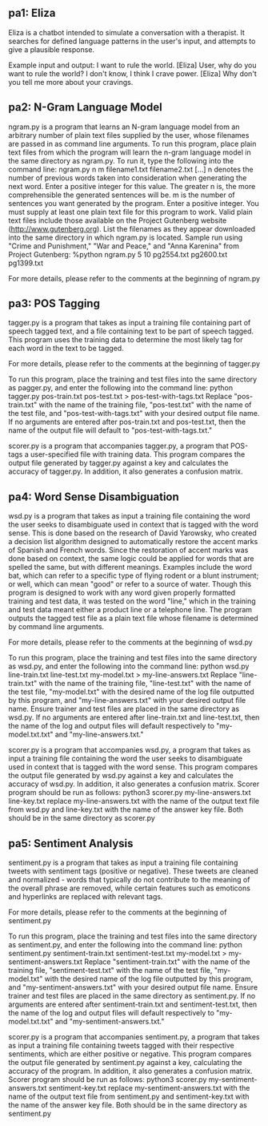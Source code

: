 pa1: Eliza
--------------------------------------------------------------

Eliza is a chatbot intended to simulate a conversation
with a therapist. It searches for defined language
patterns in the user's input, and attempts to give a
plausible response.

Example input and output:
<User> I want to rule the world.
[Eliza] User, why do you want to rule the world?
<User> I don't know, I think I crave power.
[Eliza] Why don't you tell me more about your cravings.

pa2: N-Gram Language Model
--------------------------------------------------------------

ngram.py is a program that learns an N-gram language model from an arbitrary number of plain text files
supplied by the user, whose filenames are passed in as command line arguments. To run this program,
place plain text files from which the program will learn the n-gram language model in the same directory
as ngram.py. To run it, type the following into the command line:
ngram.py n m filename1.txt filename2.txt [...]
n denotes the number of previous words taken into consideration when generating the next word. Enter a positive
integer for this value. The greater n is, the more comprehensible the generated sentences will be.
m is the number of sentences you want generated by the program. Enter a positive integer.
You must supply at least one plain text file for this program to work. Valid plain text files include those
available on the Project Gutenberg website (http://www.gutenberg.org). List the filenames as they appear downloaded
into the same directory in which ngram.py is located.
Sample run using  "Crime and Punishment," "War and Peace," and "Anna Karenina" from Project Gutenberg:
%python ngram.py 5 10 pg2554.txt pg2600.txt pg1399.txt

For more details, please refer to the comments at the beginning of ngram.py

pa3: POS Tagging
--------------------------------------------------------------

tagger.py is a program that takes as input a training file containing part of speech tagged text, and  a file
containing text to be part of speech tagged. This program uses the training data to determine the most likely
tag for each word in the text to be tagged.

For more details, please refer to the comments at the beginning of tagger.py

To run this program, place the training and test files into the same directory as pagger.py,
and enter the following into the command line:
python tagger.py pos-train.txt pos-test.txt > pos-test-with-tags.txt
Replace "pos-train.txt" with the name of the training file, "pos-test.txt" with the name of the test file,
and "pos-test-with-tags.txt" with your desired output file name. If no arguments are entered after pos-train.txt and
pos-test.txt, then the name of the output file will default to "pos-test-with-tags.txt."

scorer.py is a program that accompanies tagger.py, a program that POS-tags a user-specified file with training data.
This program compares the output file generated by tagger.py against a key and calculates the accuracy of tagger.py.
In addition, it also generates a confusion matrix.

pa4: Word Sense Disambiguation
--------------------------------------------------------------

wsd.py is a program that takes as input a training file containing the word the user seeks to disambiguate used
in context that is tagged with the word sense. This is done based on the research of David Yarowsky, who
created a decision list algorithm designed to automatically restore the accent marks of Spanish and French words.
Since the restoration of accent marks was done based on context, the same logic could be applied for words
that are spelled the same, but with different meanings. Examples include the word bat, which can refer to a
specific type of flying rodent or a blunt instrument; or well, which can mean "good" or refer to a source of water.
Though this program is designed to work with any word given properly formatted training and test data, it was
tested on the word "line," which in the training and test data meant either a product line or a telephone line.
The program outputs the tagged test file as a plain text file whose filename is determined by command line arguments.

For more details, please refer to the comments at the beginning of wsd.py

To run this program, place the training and test files into the same directory as wsd.py,
and enter the following into the command line:
python wsd.py line-train.txt line-test.txt my-model.txt > my-line-answers.txt
Replace "line-train.txt" with the name of the training file, "line-test.txt" with the name of the test file,
"my-model.txt" with the desired name of the log file outputted by this program, and "my-line-answers.txt" with your
desired output file name. Ensure trainer and test files are placed in the same directory as wsd.py.
If no arguments are entered after line-train.txt and line-test.txt, then the name of the log and output files will
default respectively to "my-model.txt.txt" and "my-line-answers.txt."

scorer.py is a program that accompanies wsd.py, a program that takes as input a training file containing the word the
user seeks to disambiguate used in context that is tagged with the word sense.
This program compares the output file generated by wsd.py against a key and calculates the accuracy of wsd.py.
In addition, it also generates a confusion matrix.
Scorer program should be run as follows:
python3 scorer.py my-line-answers.txt line-key.txt
replace my-line-answers.txt with the name of the output text file from wsd.py and line-key.txt with the
name of the answer key file. Both should be in the same directory as scorer.py

pa5: Sentiment Analysis
--------------------------------------------------------------

sentiment.py is a program that takes as input a training file containing tweets with sentiment tags (positive or
negative). These tweets are cleaned and normalized - words that typically do not contribute to the meaning of the
overall phrase are removed, while certain features such as emoticons and hyperlinks are replaced with relevant tags.

For more details, please refer to the comments at the beginning of sentiment.py

To run this program, place the training and test files into the same directory as sentiment.py,
and enter the following into the command line:
python sentiment.py sentiment-train.txt sentiment-test.txt my-model.txt > my-sentiment-answers.txt
Replace "sentiment-train.txt" with the name of the training file, "sentiment-test.txt" with the name of the test file,
"my-model.txt" with the desired name of the log file outputted by this program, and "my-sentiment-answers.txt" with your
desired output file name. Ensure trainer and test files are placed in the same directory as sentiment.py.
If no arguments are entered after sentiment-train.txt and sentiment-test.txt, then the name of the log and output files
will default respectively to "my-model.txt.txt" and "my-sentiment-answers.txt."

scorer.py is a program that accompanies sentiment.py, a program that takes as input a training file containing tweets
tagged with their respective sentiments, which are either positive or negative.
This program compares the output file generated by sentiment.py against a key, calculating the accuracy of the program.
In addition, it also generates a confusion matrix.
Scorer program should be run as follows:
python3 scorer.py my-sentiment-answers.txt sentiment-key.txt
replace my-sentiment-answers.txt with the name of the output text file from sentiment.py and sentiment-key.txt with the
name of the answer key file. Both should be in the same directory as sentiment.py

